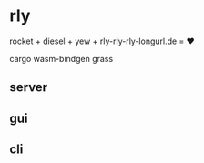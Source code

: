 # rly

rocket + diesel + yew + rly-rly-rly-longurl.de = ❤️

cargo
wasm-bindgen
grass

## server

## gui

## cli
